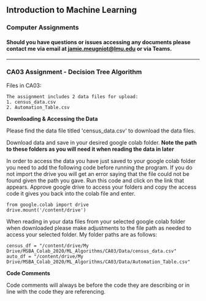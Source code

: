 ## Introduction to Machine Learning
### Computer Assignments 
#### Should you have questions or issues accessing any documents please contact me via email at jamie.meugniot@lmu.edu or via Teams. 
_________________________________________________________________________________________________________________________________________________________________________________

### CA03 Assignment - Decision Tree Algorithm

Files in CA03:

    The assignment includes 2 data files for upload: 
    1. census_data.csv 
    2. Automation_Table.csv

**Downloading & Accessing the Data**

Please find the data file titled 'census_data.csv' to download the data files.

Download data and save in your desired google colab folder. **Note the path to these folders as you will need it when reading the data in later**

In order to access the data you have just saved to your google colab folder you need to add the following code before running the program. If you do not import the drive you will get an error saying that the file could not be found given the path you gave. Run this code and click on the link that appears. Approve google drive to access your folders and copy the access code it gives you back into the colab file and enter.

    from google.colab import drive
    drive.mount('/content/drive')

When reading in your data files from your selected google colab folder when downloaded please make adjustments to the file path as needed to access your selected folder. My folder paths are as follows: 

    census_df = "/content/drive/My Drive/MSBA_Colab_2020/ML_Algorithms/CA03/Data/census_data.csv"
    auto_df = "/content/drive/My Drive/MSBA_Colab_2020/ML_Algorithms/CA03/Data/Automation_Table.csv"

**Code Comments**

Code comments will always be before the code they are describing or in line with the code they are referencing. 
